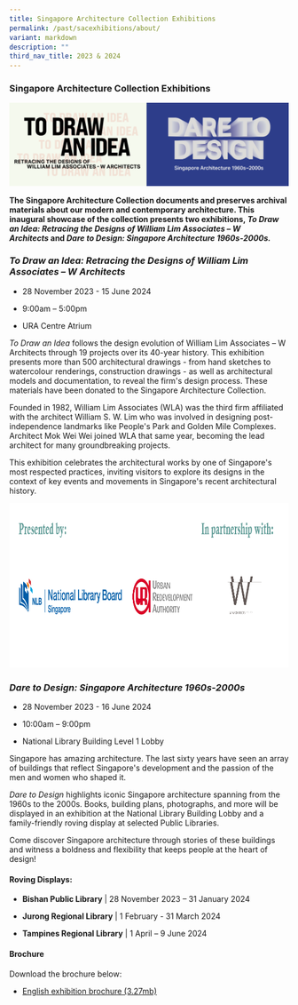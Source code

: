 ```yaml
---
title: Singapore Architecture Collection Exhibitions
permalink: /past/sacexhibitions/about/
variant: markdown
description: ""
third_nav_title: 2023 & 2024
---
```

### **Singapore Architecture Collection Exhibitions**

[](https://github.com/isomerpages/nlb-exhibitions/blob/d877b01cc95cbee77c88cb40c4d8abe2e24a31be/_sac-exhibitions/SAC%20Exhibitions/About.md#singapore-architecture-collection-exhibitions-)

[![A title card labelled: SAC exhibitions.](https://github.com/isomerpages/nlb-exhibitions/raw/d877b01cc95cbee77c88cb40c4d8abe2e24a31be/images/event-images/Sacexhibitions/banner_exh_Nov.png)](https://github.com/isomerpages/nlb-exhibitions/blob/d877b01cc95cbee77c88cb40c4d8abe2e24a31be/images/event-images/Sacexhibitions/banner_exh_Nov.png)


**The Singapore Architecture Collection documents and preserves archival materials about our modern and contemporary architecture. This inaugural showcase of the collection presents two exhibitions,&nbsp;_To Draw an Idea: Retracing the Designs of William Lim Associates – W Architects_&nbsp;and&nbsp;_Dare to Design: Singapore Architecture 1960s-2000s._**


### **_To Draw an Idea: Retracing the Designs of William Lim Associates – W Architects_**

[](https://github.com/isomerpages/nlb-exhibitions/blob/d877b01cc95cbee77c88cb40c4d8abe2e24a31be/_sac-exhibitions/SAC%20Exhibitions/About.md#to-draw-an-idea-retracing-the-designs-of-william-lim-associates--w-architects)

*   28 November 2023 - 15 June 2024
    
*   9:00am – 5:00pm
    
*   URA Centre Atrium
    


_To Draw an Idea_&nbsp;follows the design evolution of William Lim Associates – W Architects through 19 projects over its 40-year history. This exhibition presents more than 500 architectural drawings - from hand sketches to watercolour renderings, construction drawings - as well as architectural models and documentation, to reveal the firm's design process. These materials have been donated to the Singapore Architecture Collection.

Founded in 1982, William Lim Associates (WLA) was the third firm affiliated with the architect William S. W. Lim who was involved in designing post-independence landmarks like People's Park and Golden Mile Complexes. Architect Mok Wei Wei joined WLA that same year, becoming the lead architect for many groundbreaking projects.

This exhibition celebrates the architectural works by one of Singapore's most respected practices, inviting visitors to explore its designs in the context of key events and movements in Singapore's recent architectural history.

<img alt="A banner with logos. Presented by: National Library of Singapore and URA. In partnership with: W Architects." src="/images/event-images/Sacexhibitions/partners_sac_exh.png" width="1000" height="296" sizes="(max-width: 400px) 40vw, 100vw">
    

### **_Dare to Design: Singapore Architecture 1960s-2000s_**

[](https://github.com/isomerpages/nlb-exhibitions/blob/d877b01cc95cbee77c88cb40c4d8abe2e24a31be/_sac-exhibitions/SAC%20Exhibitions/About.md#dare-to-design-singapore-architecture-1960s-2000s)

*   28 November 2023 - 16 June 2024
    
*   10:00am – 9:00pm
    
*   National Library Building Level 1 Lobby
    

Singapore has amazing architecture. The last sixty years have seen an array of buildings that reflect Singapore's development and the passion of the men and women who shaped it.

_Dare to Design_&nbsp;highlights iconic Singapore architecture spanning from the 1960s to the 2000s. Books, building plans, photographs, and more will be displayed in an exhibition at the National Library Building Lobby and a family-friendly roving display at selected Public Libraries.

Come discover Singapore architecture through stories of these buildings and witness a boldness and flexibility that keeps people at the heart of design!

#### **Roving Displays:**

[](https://github.com/isomerpages/nlb-exhibitions/blob/d877b01cc95cbee77c88cb40c4d8abe2e24a31be/_sac-exhibitions/SAC%20Exhibitions/About.md#roving-displays)

*   **Bishan Public Library**&nbsp;| 28 November 2023 – 31 January 2024
    
*   **Jurong Regional Library**&nbsp;| 1 February - 31 March 2024
    
*   **Tampines Regional Library**&nbsp;| 1 April – 9 June 2024
    

#### Brochure

[](https://github.com/isomerpages/nlb-exhibitions/blob/d877b01cc95cbee77c88cb40c4d8abe2e24a31be/_sac-exhibitions/SAC%20Exhibitions/About.md#brochure)

Download the brochure below:

*   [English exhibition brochure (3.27mb)](https://github.com/isomerpages/nlb-exhibitions/blob/d877b01cc95cbee77c88cb40c4d8abe2e24a31be/files/Sacexhibitions/exhibition_brochure.pdf)
